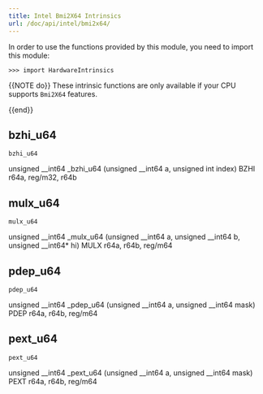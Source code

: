 ```yaml
---
title: Intel Bmi2X64 Intrinsics
url: /doc/api/intel/bmi2x64/
---
```


In order to use the functions provided by this module, you need to import this module:

```kalk
>>> import HardwareIntrinsics
```

{{NOTE do}}
These intrinsic functions are only available if your CPU supports `Bmi2X64` features.

{{end}}


## bzhi_u64

`bzhi_u64`

unsigned __int64 _bzhi_u64 (unsigned __int64 a, unsigned int index)
BZHI r64a, reg/m32, r64b

## mulx_u64

`mulx_u64`

unsigned __int64 _mulx_u64 (unsigned __int64 a, unsigned __int64 b, unsigned __int64* hi)
MULX r64a, r64b, reg/m64

## pdep_u64

`pdep_u64`

unsigned __int64 _pdep_u64 (unsigned __int64 a, unsigned __int64 mask)
PDEP r64a, r64b, reg/m64

## pext_u64

`pext_u64`

unsigned __int64 _pext_u64 (unsigned __int64 a, unsigned __int64 mask)
PEXT r64a, r64b, reg/m64
